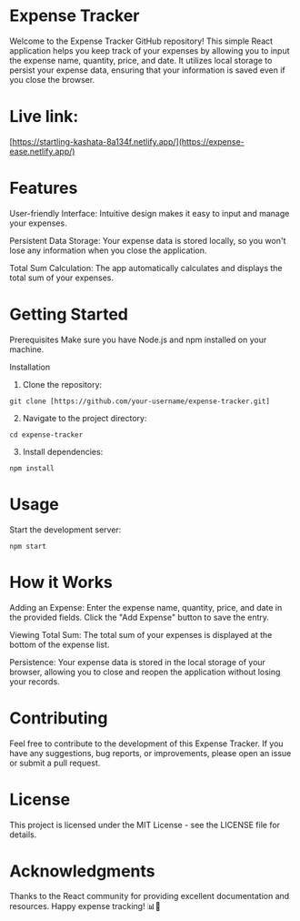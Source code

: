 # Expense Tracker

Welcome to the Expense Tracker GitHub repository! This simple React application helps you keep track of your expenses by allowing you to input the expense name, quantity, price, and date. It utilizes local storage to persist your expense data, ensuring that your information is saved even if you close the browser.

# Live link:
[https://startling-kashata-8a134f.netlify.app/](https://expense-ease.netlify.app/)

# Features
User-friendly Interface: Intuitive design makes it easy to input and manage your expenses.

Persistent Data Storage: Your expense data is stored locally, so you won't lose any information when you close the application.

Total Sum Calculation: The app automatically calculates and displays the total sum of your expenses.

# Getting Started
Prerequisites
Make sure you have Node.js and npm installed on your machine.

Installation
1. Clone the repository:

```
git clone [https://github.com/your-username/expense-tracker.git]
```
2. Navigate to the project directory:
```
cd expense-tracker
```
3. Install dependencies:
```
npm install
```

# Usage
Start the development server:

```
npm start
```

# How it Works
Adding an Expense: Enter the expense name, quantity, price, and date in the provided fields. Click the "Add Expense" button to save the entry.

Viewing Total Sum: The total sum of your expenses is displayed at the bottom of the expense list.

Persistence: Your expense data is stored in the local storage of your browser, allowing you to close and reopen the application without losing your records.

# Contributing
Feel free to contribute to the development of this Expense Tracker. If you have any suggestions, bug reports, or improvements, please open an issue or submit a pull request.

# License
This project is licensed under the MIT License - see the LICENSE file for details.

# Acknowledgments
Thanks to the React community for providing excellent documentation and resources.
Happy expense tracking! 📊💸
